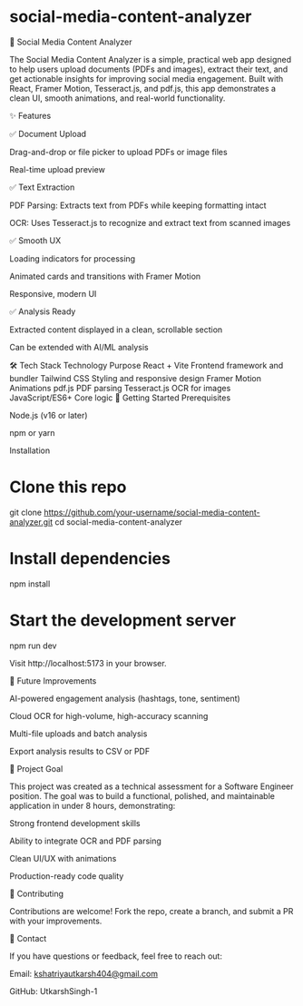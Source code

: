 # social-media-content-analyzer
📄 Social Media Content Analyzer

The Social Media Content Analyzer is a simple, practical web app designed to help users upload documents (PDFs and images), extract their text, and get actionable insights for improving social media engagement. Built with React, Framer Motion, Tesseract.js, and pdf.js, this app demonstrates a clean UI, smooth animations, and real-world functionality.

✨ Features

✅ Document Upload

Drag-and-drop or file picker to upload PDFs or image files

Real-time upload preview

✅ Text Extraction

PDF Parsing: Extracts text from PDFs while keeping formatting intact

OCR: Uses Tesseract.js to recognize and extract text from scanned images

✅ Smooth UX

Loading indicators for processing

Animated cards and transitions with Framer Motion

Responsive, modern UI

✅ Analysis Ready

Extracted content displayed in a clean, scrollable section

Can be extended with AI/ML analysis

🛠️ Tech Stack
Technology	Purpose
React + Vite	Frontend framework and bundler
Tailwind CSS	Styling and responsive design
Framer Motion	Animations
pdf.js	PDF parsing
Tesseract.js	OCR for images
JavaScript/ES6+	Core logic
🚀 Getting Started
Prerequisites

Node.js (v16 or later)

npm or yarn

Installation
# Clone this repo
git clone https://github.com/your-username/social-media-content-analyzer.git
cd social-media-content-analyzer

# Install dependencies
npm install

# Start the development server
npm run dev


Visit http://localhost:5173 in your browser.

🔮 Future Improvements

AI-powered engagement analysis (hashtags, tone, sentiment)

Cloud OCR for high-volume, high-accuracy scanning

Multi-file uploads and batch analysis

Export analysis results to CSV or PDF

📜 Project Goal

This project was created as a technical assessment for a Software Engineer position. The goal was to build a functional, polished, and maintainable application in under 8 hours, demonstrating:

Strong frontend development skills

Ability to integrate OCR and PDF parsing

Clean UI/UX with animations

Production-ready code quality

🤝 Contributing

Contributions are welcome! Fork the repo, create a branch, and submit a PR with your improvements.

📧 Contact

If you have questions or feedback, feel free to reach out:

Email: kshatriyautkarsh404@gmail.com

GitHub: UtkarshSingh-1
